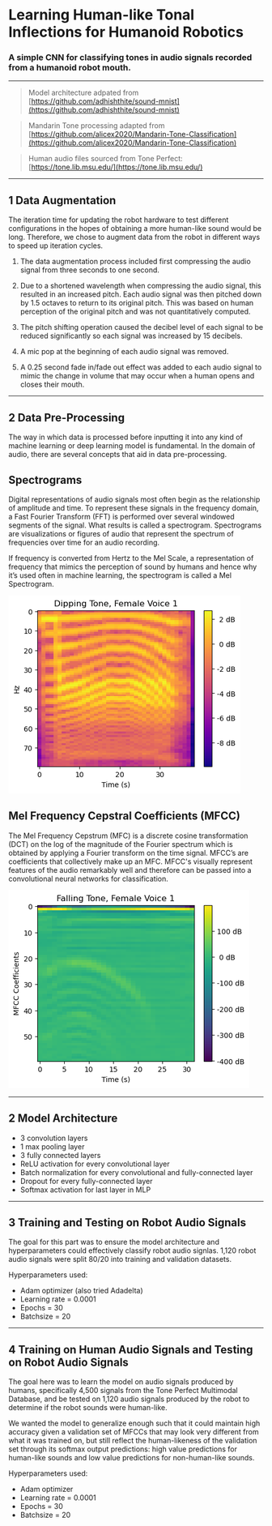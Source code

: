# **Learning Human-like Tonal Inflections for Humanoid Robotics**
### A simple CNN for classifying tones in audio signals recorded from a humanoid robot mouth.
---

>Model architecture adpated from [https://github.com/adhishthite/sound-mnist](https://github.com/adhishthite/sound-mnist)

>Mandarin Tone processing adapted from [https://github.com/alicex2020/Mandarin-Tone-Classification](https://github.com/alicex2020/Mandarin-Tone-Classification)

>Human audio files sourced from Tone Perfect: [https://tone.lib.msu.edu/](https://tone.lib.msu.edu/)
---
## **1 Data Augmentation**  
The iteration time for updating the robot hardware to test different configurations in the hopes of obtaining a more human-like sound would be long. Therefore, we chose to augment data from the robot in different ways to speed up iteration cycles.

1. The data augmentation process included first compressing the audio signal from three seconds to one second. 

2. Due to a shortened wavelength when compressing the audio signal, this resulted in an increased pitch. Each audio signal was then pitched down by 1.5 octaves to return to its original pitch. This was based on human perception of the original pitch and was not quantitatively computed.

3. The pitch shifting operation caused the decibel level of each signal to be reduced significantly so each signal was increased by 15 decibels. 

4. A mic pop at the beginning of each audio signal was removed. 

5. A 0.25 second fade in/fade out effect was added to each audio signal to mimic the change in volume that may occur when a human opens and closes their mouth.

---
## **2 Data Pre-Processing**
The way in which data is processed before inputting it into any kind of machine learning or deep learning model is fundamental. In the domain of audio, there are several concepts that aid in data pre-processing.

## Spectrograms

Digital representations of audio signals most often begin as the relationship of amplitude and time. To represent these signals in the frequency domain, a Fast Fourier Transform (FFT) is performed over several windowed segments of the signal. What results is called a spectrogram. Spectrograms are visualizations or figures of audio that represent the spectrum of frequencies over time for an audio recording.

If frequency is converted from Hertz to the Mel Scale, a representation of frequency that mimics the perception of sound by humans and hence why it’s used often in machine learning, the spectrogram is called a Mel Spectrogram. 

![Example Mel Spectrogram](images/example_mel_spectrogram.png)

## Mel Frequency Cepstral Coefficients (MFCC)
The Mel Frequency Cepstrum (MFC) is a discrete cosine transformation (DCT) on the log of the magnitude of the Fourier spectrum which is obtained by applying a Fourier transform on the time signal. MFCC’s are coefficients that collectively make up an MFC. MFCC's visually represent features of the audio remarkably well and therefore can be passed into a convolutional neural networks for classification.

![Example MFCC](images/example_mfcc.png)

---
## **2 Model Architecture** 
* 3 convolution layers  
* 1 max pooling layer
* 3 fully connected layers 
* ReLU activation for every convolutional layer
* Batch normalization for every convolutional and fully-connected layer
* Dropout for every fully-connected layer
* Softmax activation for last layer in MLP

---
## **3 Training and Testing on Robot Audio Signals**
The goal for this part was to ensure the model architecture and hyperparameters could effectively classify robot audio signlas. 1,120 robot audio signals were split 80/20 into training and validation datasets. 

Hyperparameters used:
* Adam optimizer (also tried Adadelta) 
* Learning rate = 0.0001
* Epochs = 30 
* Batchsize = 20 

---
## **4 Training on Human Audio Signals and Testing on Robot Audio Signals**
The goal here was to learn the model on audio signals produced by humans, specifically 4,500 signals from the Tone Perfect Multimodal Database, and be tested on 1,120 audio signals produced by the robot to determine if the robot sounds were human-like.

We wanted the model to generalize enough such that it could maintain high accuracy given a validation set of MFCCs that may look very different from what it was trained on, but still reflect the human-likeness of the validation set through its softmax output predictions: high value predictions for human-like sounds and low value predictions for non-human-like sounds. 

Hyperparameters used:
* Adam optimizer  
* Learning rate = 0.0001
* Epochs = 30 
* Batchsize = 20 